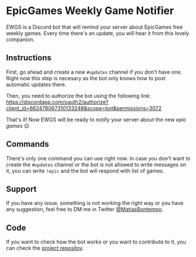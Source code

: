 # EpicGames Weekly Game Notifier

EWGS is a Discord bot that will remind your server about EpicGames free weekly games. Every time there's an update, you will hear it from this lovely companion.

## Instructions

First, go ahead and create a new `#updates` channel if you don't have one. Right now this step is necesary as the bot only knows how to post automatic updates there.

Then, you need to authorize the bot using the following link: <https://discordapp.com/oauth2/authorize?client_id=662478067310133248&scope=bot&permissions=3072>

That's it! Now EWGS will be ready to notify your server about the new *epic games* :wink:

## Commands

There's only one command you can use right now. In case you don't want to create the `#updates` channel or the bot is not allowed to write messages on it, you can write `!epic` and the bot will respond with list of games.

## Support

If you have any issue, something is not working the right way or you have any suggestion, feel free to DM me in Twitter [@MatiasBontempo](https://twitter.com/MatiasBontempo).

## Code

If you want to check how the bot works or you want to contribute to it, you can check the [project repositoy](https://gitlab.com/matias.bontempo/epicgames-weekly-game-notifier).